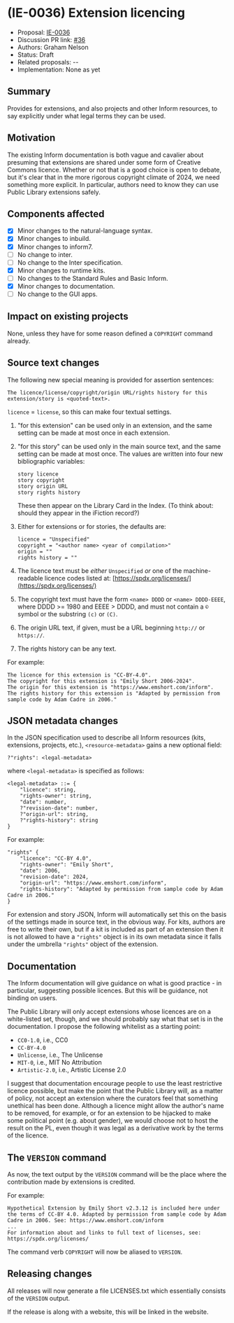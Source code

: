 # (IE-0036) Extension licencing

* Proposal: [IE-0036](0036-extension-licencing.md)
* Discussion PR link: [#36](https://github.com/ganelson/inform-evolution/pull/36)
* Authors: Graham Nelson
* Status: Draft
* Related proposals: --
* Implementation: None as yet

## Summary

Provides for extensions, and also projects and other Inform resources, to say explicitly under what legal terms they can be used.

## Motivation

The existing Inform documentation is both vague and cavalier about presuming that extensions are shared under some form of Creative Commons licence. Whether or not that is a good choice is open to debate, but it's clear that in the more rigorous copyright climate of 2024, we need something more explicit. In particular, authors need to know they can use Public Library extensions safely.

## Components affected

- [x] Minor changes to the natural-language syntax.
- [x] Minor changes to inbuild.
- [x] Minor changes to inform7.
- [ ] No change to inter.
- [ ] No change to the Inter specification.
- [x] Minor changes to runtime kits.
- [ ] No changes to the Standard Rules and Basic Inform.
- [x] Minor changes to documentation.
- [ ] No change to the GUI apps.

## Impact on existing projects

None, unless they have for some reason defined a `COPYRIGHT` command already.

## Source text changes

The following new special meaning is provided for assertion sentences:

	The licence/license/copyright/origin URL/rights history for this extension/story is <quoted-text>.

`licence` = `license`, so this can make four textual settings.

1) "for this extension" can be used only in an extension, and the same setting can be made at most once in each extension.

2) "for this story" can be used only in the main source text, and the same setting can be made at most once. The values are written into four new bibliographic variables:

       story licence
       story copyright
       story origin URL
       story rights history

   These then appear on the Library Card in the Index. (To think about: should they appear in the iFiction record?)

3) Either for extensions or for stories, the defaults are:

       licence = "Unspecified"
       copyright = "<author name> <year of compilation>"
       origin = ""
       rights history = ""

4) The licence text must be _either_ `Unspecified` _or_ one of the machine-readable licence codes listed at: [https://spdx.org/licenses/](https://spdx.org/licenses/)

5) The copyright text must have the form `<name> DDDD` or `<name> DDDD-EEEE`, where DDDD >= 1980 and EEEE > DDDD, and must not contain a `©` symbol or the substring `(c)` or `(C)`.

6) The origin URL text, if given, must be a URL beginning `http://` or `https://`.

7) The rights history can be any text.

For example:

	The licence for this extension is "CC-BY-4.0".
	The copyright for this extension is "Emily Short 2006-2024".
	The origin for this extension is "https://www.emshort.com/inform".
	The rights history for this extension is "Adapted by permission from sample code by Adam Cadre in 2006."

## JSON metadata changes

In the JSON specification used to describe all Inform resources (kits, extensions, projects, etc.), `<resource-metadata>` gains a new optional field:

	?"rights": <legal-metadata>

where `<legal-metadata>` is specified as follows:

	<legal-metadata> ::= {
		"licence": string,
		"rights-owner": string,
		"date": number,
		?"revision-date": number,
		?"origin-url": string,
		?"rights-history": string
	}

For example:

	"rights" {
		"licence": "CC-BY 4.0",
		"rights-owner": "Emily Short",
		"date": 2006,
		"revision-date": 2024,
		"origin-url": "https://www.emshort.com/inform",
		"rights-history": "Adapted by permission from sample code by Adam Cadre in 2006."
	}

For extension and story JSON, Inform will automatically set this on the basis of the settings made in source text, in the obvious way. For kits, authors are free to write their own, but if a kit is included as part of an extension then it is not allowed to have a `"rights"` object is in its own metadata since it falls under the umbrella `"rights"` object of the extension.

## Documentation

The Inform documentation will give guidance on what is good practice - in particular, suggesting possible licences. But this will be guidance, not binding on users.

The Public Library will only accept extensions whose licences are on a white-listed set, though, and we should probably say what that set is in the documentation. I propose the following whitelist as a starting point:

- `CC0-1.0`, i.e., CC0
- `CC-BY-4.0`
- `Unlicense`, i.e., The Unlicense
- `MIT-0`, i.e., MIT No Attribution
- `Artistic-2.0`, i.e., Artistic License 2.0

I suggest that documentation encourage people to use the least restrictive licence possible, but make the point that the Public Library will, as a matter of policy, not accept an extension where the curators feel that something unethical has been done. Although a licence might allow the author's name to be removed, for example, or for an extension to be hijacked to make some political point (e.g. about gender), we would choose not to host the result on the PL, even though it was legal as a derivative work by the terms of the licence.

## The `VERSION` command

As now, the text output by the `VERSION` command will be the place where the contribution made by extensions is credited.

For example:

	Hypothetical Extension by Emily Short v2.3.12 is included here under the terms of CC-BY 4.0. Adapted by permission from sample code by Adam Cadre in 2006. See: https://www.emshort.com/inform
	...
	For information about and links to full text of licenses, see: https://spdx.org/licenses/

The command verb `COPYRIGHT` will now be aliased to `VERSION`.

## Releasing changes

All releases will now generate a file LICENSES.txt which essentially consists of the `VERSION` output.

If the release is along with a website, this will be linked in the website.
